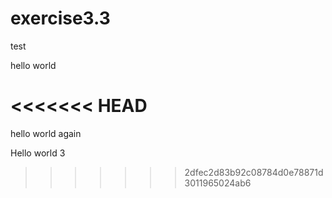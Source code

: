 # exercise3.3
test

hello world


<<<<<<< HEAD
=======
hello world again

Hello world 3
>>>>>>> 2dfec2d83b92c08784d0e78871d3011965024ab6
